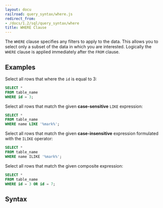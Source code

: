 ```yaml
---
layout: docu
railroad: query_syntax/where.js
redirect_from:
- /docs/1.2/sql/query_syntax/where
title: WHERE Clause
---
```


The `WHERE` clause specifies any filters to apply to the data. This allows you to select only a subset of the data in which you are interested. Logically the `WHERE` clause is applied immediately after the `FROM` clause.

## Examples

Select all rows that where the `id` is equal to 3:

```sql
SELECT *
FROM table_name
WHERE id = 3;
```

Select all rows that match the given **case-sensitive** `LIKE` expression:

```sql
SELECT *
FROM table_name
WHERE name LIKE '%mark%';
```

Select all rows that match the given **case-insensitive** expression formulated with the `ILIKE` operator:

```sql
SELECT *
FROM table_name
WHERE name ILIKE '%mark%';
```

Select all rows that match the given composite expression:

```sql
SELECT *
FROM table_name
WHERE id = 3 OR id = 7;
```

## Syntax

<div id="rrdiagram"></div>
